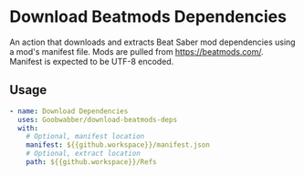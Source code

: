# Download Beatmods Dependencies

An action that downloads and extracts Beat Saber mod dependencies using a mod's manifest file. Mods are pulled from https://beatmods.com/.
Manifest is expected to be UTF-8 encoded.

## Usage

```yaml
- name: Download Dependencies
  uses: Goobwabber/download-beatmods-deps
  with:
    # Optional, manifest location
    manifest: ${{github.workspace}}/manifest.json
    # Optional, extract location
    path: ${{github.workspace}}/Refs
```
